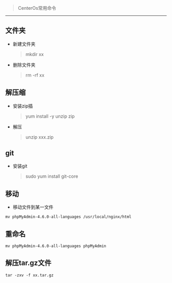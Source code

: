 > CenterOs常用命令

---
## 文件夹

- 新建文件夹 

  > mkdir xx

- 删除文件夹 
  
  > rm -rf  xx

## 解压缩

- 安装zip插
 
  > yum install -y unzip zip

- 解压
  
  > unzip xxx.zip

## git

- 安装git
  
  > sudo yum install git-core

## 移动

- 移动文件到某一文件

```
mv phpMyAdmin-4.6.0-all-languages /usr/local/nginx/html
```

## 重命名

```
mv phpMyAdmin-4.6.0-all-languages phpMyAdmin
```

## 解压tar.gz文件

```
tar -zxv -f xx.tar.gz
```
